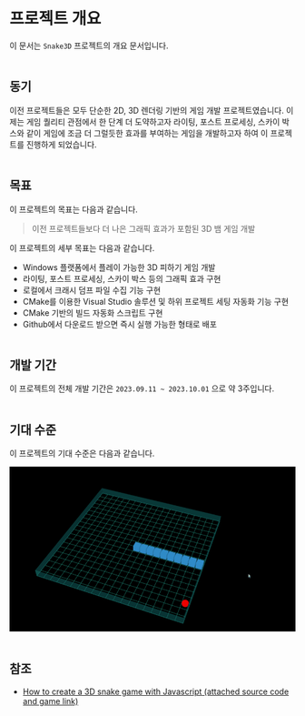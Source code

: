 # 프로젝트 개요

이 문서는 `Snake3D` 프로젝트의 개요 문서입니다.
<br><br>


## 동기

이전 프로젝트들은 모두 단순한 2D, 3D 렌더링 기반의 게임 개발 프로젝트였습니다. 이제는 게임 퀄리티 관점에서 한 단계 더 도약하고자 라이팅, 포스트 프로세싱, 스카이 박스와 같이 게임에 조금 더 그럴듯한 효과를 부여하는 게임을 개발하고자 하여 이 프로젝트를 진행하게 되었습니다.
<br><br>


## 목표

이 프로젝트의 목표는 다음과 같습니다.

> 이전 프로젝트들보다 더 나은 그래픽 효과가 포함된 3D 뱀 게임 개발

이 프로젝트의 세부 목표는 다음과 같습니다.
- Windows 플랫폼에서 플레이 가능한 3D 피하기 게임 개발
- 라이팅, 포스트 프로세싱, 스카이 박스 등의 그래픽 효과 구현
- 로컬에서 크래시 덤프 파일 수집 기능 구현
- CMake를 이용한 Visual Studio 솔루션 및 하위 프로젝트 세팅 자동화 기능 구현
- CMake 기반의 빌드 자동화 스크립트 구현
- Github에서 다운로드 받으면 즉시 실행 가능한 형태로 배포
<br><br>


## 개발 기간

이 프로젝트의 전체 개발 기간은 `2023.09.11 ~ 2023.10.01` 으로 약 3주입니다.
<br><br>


## 기대 수준

이 프로젝트의 기대 수준은 다음과 같습니다.

![](./image/image00.png)
<br><br>


## 참조
- [How to create a 3D snake game with Javascript (attached source code and game link)](https://dev.to/hightopo/how-to-create-a-3d-snake-game-with-javascript-attached-source-code-and-game-link-3bci)
